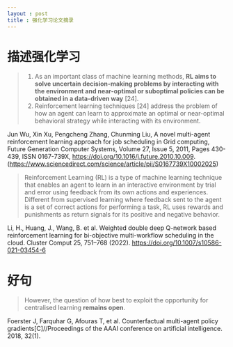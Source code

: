 ```yaml
---
layout : post
title : 强化学习论文摘录
---
```


# 描述强化学习
>  1. As an important class of machine learning methods, **RL aims to solve uncertain decision-making problems by interacting with the environment and near-optimal or suboptimal policies can be obtained in a data-driven way** [24].
>  2. Reinforcement learning techniques [24] address the problem of how an agent can learn to approximate an optimal or near-optimal behavioral strategy while interacting with its environment.

Jun Wu, Xin Xu, Pengcheng Zhang, Chunming Liu, A novel multi-agent reinforcement learning approach for job scheduling in Grid computing, Future Generation Computer Systems,
Volume 27, Issue 5, 2011, Pages 430-439, ISSN 0167-739X, https://doi.org/10.1016/j.future.2010.10.009. (https://www.sciencedirect.com/science/article/pii/S0167739X10002025)

> Reinforcement Learning (RL) is a type of machine learning technique that enables an agent to learn in an interactive environment by trial and error using feedback from its own actions and experiences. Different from supervised learning where feedback sent to the agent is a set of correct actions for performing a task, RL uses rewards and punishments as return signals for its positive and negative behavior.
>

Li, H., Huang, J., Wang, B. et al. Weighted double deep Q-network based reinforcement learning for bi-objective multi-workflow scheduling in the cloud. Cluster Comput 25, 751–768 (2022). https://doi.org/10.1007/s10586-021-03454-6



# 好句

> However, the question of how best to exploit the opportunity for centralised learning **remains open**.

Foerster J, Farquhar G, Afouras T, et al. Counterfactual multi-agent policy gradients[C]//Proceedings of the AAAI conference on artificial intelligence. 2018, 32(1).